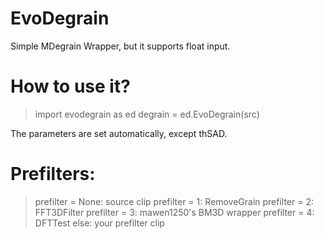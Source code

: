 # EvoDegrain
Simple MDegrain Wrapper, but it supports float input.

# How to use it?
> import evodegrain as ed
> degrain = ed.EvoDegrain(src)

The parameters are set automatically, except thSAD.

# Prefilters:
> prefilter = None: source clip
> prefilter = 1: RemoveGrain
> prefilter = 2: FFT3DFilter
> prefilter = 3: mawen1250's BM3D wrapper
> prefilter = 4: DFTTest
> else: your prefilter clip
